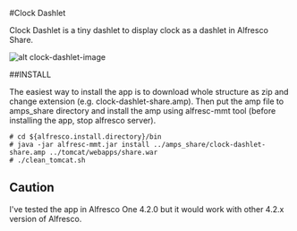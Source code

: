 #Clock Dashlet

Clock Dashlet is a tiny dashlet to display clock as a dashlet in Alfresco Share.


![alt clock-dashlet-image](https://github.com/bandetech/clock-dashlet/screenshot/clock-dashlet.png")


##INSTALL

The easiest way to install the app is to download whole structure as zip and change extension (e.g. clock-dashlet-share.amp).
Then put the amp file to amps_share directory and install the amp using alfresc-mmt tool (before installing the app, stop 
alfresco server).


```
# cd ${alfresco.install.directory}/bin
# java -jar alfresc-mmt.jar install ../amps_share/clock-dashlet-share.amp ../tomcat/webapps/share.war
# ./clean_tomcat.sh
```

## Caution
I've tested the app in Alfresco One 4.2.0 but it would work with other 4.2.x version of Alfresco.

